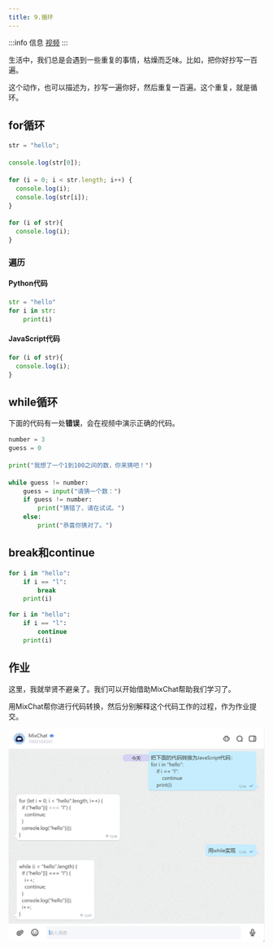 ```yaml
---
title: 9.循环
---
```


:::info 信息
[视频](https://v.youku.com/v_show/id_XNTk1MjUxODI0MA==.html)
:::


生活中，我们总是会遇到一些重复的事情，枯燥而乏味。比如，把你好抄写一百遍。

这个动作，也可以描述为，抄写一遍你好，然后重复一百遍。这个重复，就是循环。



## for循环

```js
str = "hello";

console.log(str[0]);

for (i = 0; i < str.length; i++) {
  console.log(i);
  console.log(str[i]);
}

for (i of str){
  console.log(i);
}
```



### 遍历

#### Python代码

```py
str = "hello"
for i in str:
    print(i)
```

#### JavaScript代码

```js
for (i of str){
  console.log(i);
}
```



## while循环

下面的代码有一处**错误**，会在视频中演示正确的代码。

```python
number = 3
guess = 0

print("我想了一个1到100之间的数，你来猜吧！")

while guess != number:
    guess = input("请猜一个数：")
    if guess != number:
        print("猜错了，请在试试。")
    else:
        print("恭喜你猜对了。")
```



## break和continue

```python
for i in "hello":
    if i == "l":
        break
    print(i)
```

```python
for i in "hello":
    if i == "l":
        continue
    print(i)
```



## 作业

这里，我就举贤不避亲了。我们可以开始借助MixChat帮助我们学习了。

用MixChat帮你进行代码转换，然后分别解释这个代码工作的过程，作为作业提交。

![image-20230319124858342](https://raw.githubusercontent.com/vwumumu/images/master/image-20230319124858342.png)
